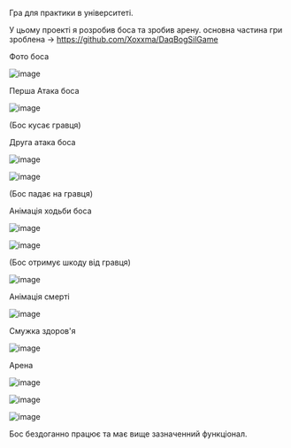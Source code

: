 Гра для практики в університеті.

У цьому проекті я розробив боса та зробив арену. основна частина гри зроблена -> https://github.com/Xoxxma/DaqBogSilGame

Фото боса

![image](https://github.com/user-attachments/assets/80dc8e85-299d-41d0-9e88-5d1ecb2516cb)

Перша Атака боса

![image](https://github.com/user-attachments/assets/cee0a470-57cb-4964-9871-fe4400f1b57d)

(Бос кусає гравця)


Друга атака боса

![image](https://github.com/user-attachments/assets/ecfc2ab2-db17-4e5c-a45c-f2fd7b5273d9)

![image](https://github.com/user-attachments/assets/95bb08a5-3463-47e9-80ef-597aa6dc347d)

(Бос падає на гравця)

Анімація ходьби боса

![image](https://github.com/user-attachments/assets/721e9150-7238-497f-8f1c-48936cf1f162)

![image](https://github.com/user-attachments/assets/ee75c62d-195e-4689-ade5-51cf77a7426a)

(Бос отримує шкоду від гравця)

![image](https://github.com/user-attachments/assets/c4879a1d-ffd8-4b1e-9ad1-b946ed44a944)


Анімація смерті

![image](https://github.com/user-attachments/assets/83ffcbe6-c902-477f-ae31-8d38d2d60e3a)

Смужка здоров'я

![image](https://github.com/user-attachments/assets/9de5f53d-9326-4857-abff-a3623ad35405)

Арена

![image](https://github.com/user-attachments/assets/6353cad8-5a92-4b9f-963b-b2fae01e7140)

![image](https://github.com/user-attachments/assets/4062a789-f446-4fc0-8e8b-ec4db3850e78)

![image](https://github.com/user-attachments/assets/1a52cd47-46af-4fcd-99aa-cf8e39e03440)


Бос бездоганно працює та має вище зазначенний функціонал.
